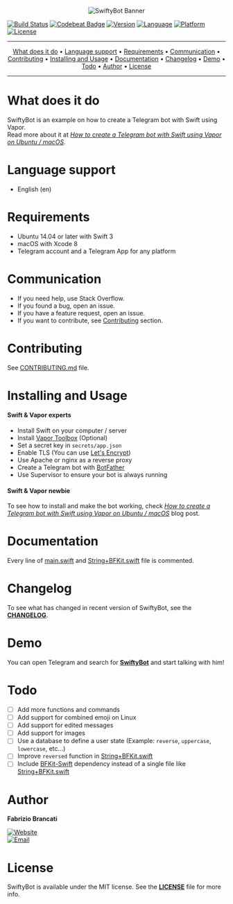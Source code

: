 <p align="center"><img src="https://github.fabriziobrancati.com/swiftybot/resources/swiftybot-banner.png" alt="SwiftyBot Banner"></p>

[![Build Status](https://travis-ci.org/FabrizioBrancati/SwiftyBot.svg?branch=master)](https://travis-ci.org/FabrizioBrancati/SwiftyBot)
[![Codebeat Badge](https://codebeat.co/badges/5c994b12-c55e-46ec-b870-1c42154289a3)](https://codebeat.co/projects/github-com-fabriziobrancati-swiftybot)
[![Version](https://img.shields.io/badge/version-1.1.0-blue.svg)](https://developer.apple.com/swift/)
[![Language](https://img.shields.io/badge/language-Swift%203.0-orange.svg)](https://developer.apple.com/swift/)
[![Platform](https://img.shields.io/badge/platform-Linux%20/%20macOS-ffc713.svg)](https://developer.apple.com/swift/)
[![License](https://img.shields.io/badge/license-MIT-lightgrey.svg)](https://github.com/FabrizioBrancati/SwiftyBot/blob/master/LICENSE)

---

<p align="center">
    <a href="#what-does-it-do">What does it do</a> &bull;
    <a href="#language-support">Language support</a> &bull;
    <a href="#requirements">Requirements</a> &bull;
    <a href="#communication">Communication</a> &bull;
    <a href="#contributing">Contributing</a> &bull;
    <a href="#installing-and-usage">Installing and Usage</a> &bull;
    <a href="#documentation">Documentation</a> &bull;
    <a href="#changelog">Changelog</a> &bull;
    <a href="#demo">Demo</a> &bull;
    <a href="#todo">Todo</a> &bull;
    <a href="#author">Author</a> &bull;
    <a href="#license">License</a>
</p>

---

What does it do
===============
SwiftyBot is an example on how to create a Telegram bot with Swift using Vapor.<br>
Read more about it at _[How to create a Telegram bot with Swift using Vapor on Ubuntu / macOS](https://www.fabriziobrancati.com/SwiftyBot)_.

Language support
================
- English (en)

Requirements
============
- Ubuntu 14.04 or later with Swift 3
- macOS with Xcode 8
- Telegram account and a Telegram App for any platform

Communication
=============
- If you need help, use Stack Overflow.
- If you found a bug, open an issue.
- If you have a feature request, open an issue.
- If you want to contribute, see [Contributing](https://github.com/FabrizioBrancati/SwiftyBot#contributing) section.

Contributing
============
See [CONTRIBUTING.md](https://github.com/FabrizioBrancati/SwiftyBot/blob/master/.github/CONTRIBUTING.md) file.

Installing and Usage
====================
#### Swift & Vapor experts
- Install Swift on your computer / server
- Install [Vapor Toolbox](https://github.com/vapor/toolbox) (Optional)
- Set a secret key in `secrets/app.json`
- Enable TLS (You can use [Let's Encrypt](https://letsencrypt.org))
- Use Apache or nginx as a reverse proxy
- Create a Telegram bot with [BotFather](https://telegram.me/botfather)
- Use Supervisor to ensure your bot is always running

#### Swift & Vapor newbie
To see how to install and make the bot working, check _[How to create a Telegram bot with Swift using Vapor on Ubuntu / macOS](https://www.fabriziobrancati.com/SwiftyBot)_ blog post.

Documentation
=============
Every line of [main.swift](https://github.com/FabrizioBrancati/SwiftyBot/blob/master/Sources/SwiftyBot/main.swift) and [String+BFKit.swift](https://github.com/FabrizioBrancati/SwiftyBot/blob/master/Sources/SwiftyBot/String+BFKit.swift) file is commented.

Changelog
=========
To see what has changed in recent version of SwiftyBot, see the **[CHANGELOG](https://github.com/FabrizioBrancati/SwiftyBot/blob/master/CHANGELOG.md)**.

Demo
====
You can open Telegram and search for **[SwiftyBot](https://telegram.me/SwiftyBot)** and start talking with him!

Todo
====
- [ ] Add more functions and commands
- [ ] Add support for combined emoji on Linux
- [ ] Add support for edited messages
- [ ] Add support for images
- [ ] Use a database to define a user state (Example: `reverse`, `uppercase`, `lowercase`, etc...)
- [ ] Improve `reversed` function in [String+BFKit.swift](https://github.com/FabrizioBrancati/SwiftyBot/blob/master/Sources/SwiftyBot/String%2BBFKit.swift)
- [ ] Include [BFKit-Swift](https://github.com/FabrizioBrancati/SwiftyBot) dependency instead of a single file like [String+BFKit.swift](https://github.com/FabrizioBrancati/SwiftyBot/blob/master/Sources/SwiftyBot/String%2BBFKit.swift)

Author
======
**Fabrizio Brancati**

[![Website](https://img.shields.io/badge/website-fabriziobrancati.com-4fb0c8.svg)](http://www.fabriziobrancati.com)
<br>
[![Email](https://img.shields.io/badge/email-fabrizio.brancati%40gmail.com-green.svg)](mailto:fabrizio.brancati@gmail.com)

License
=======
SwiftyBot is available under the MIT license. See the **[LICENSE](https://github.com/FabrizioBrancati/SwiftyBot/blob/master/LICENSE)** file for more info.
